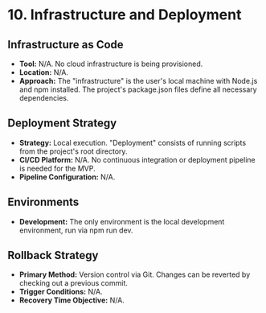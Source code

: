 # **10\. Infrastructure and Deployment**

## **Infrastructure as Code**

* **Tool:** N/A. No cloud infrastructure is being provisioned.  
* **Location:** N/A.  
* **Approach:** The "infrastructure" is the user's local machine with Node.js and npm installed. The project's package.json files define all necessary dependencies.

## **Deployment Strategy**

* **Strategy:** Local execution. "Deployment" consists of running scripts from the project's root directory.  
* **CI/CD Platform:** N/A. No continuous integration or deployment pipeline is needed for the MVP.  
* **Pipeline Configuration:** N/A.

## **Environments**

* **Development:** The only environment is the local development environment, run via npm run dev.

## **Rollback Strategy**

* **Primary Method:** Version control via Git. Changes can be reverted by checking out a previous commit.  
* **Trigger Conditions:** N/A.  
* **Recovery Time Objective:** N/A.
